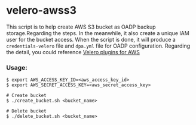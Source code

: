 # velero-awss3

This script is to help create AWS S3 bucket as OADP backup storage.Regarding the  steps. In the meanwhile, it also create a unique IAM user for the bucket access. When the script is done, it will produce a `credentials-velero` file and `dpa.yml` file for OADP configuration. Regarding the detail, you could reference [Velero plugins for AWS]( https://github.com/vmware-tanzu/velero-plugin-for-aws)


### Usage:
```
$ export AWS_ACCESS_KEY_ID=<aws_access_key_id>
$ export AWS_SECRET_ACCESS_KEY=<aws_secret_access_key>

# Create bucket
$ ./create_bucket.sh <bucket_name>

# Delete bucket
$ ./delete_bucket.sh <bucket_name>
```